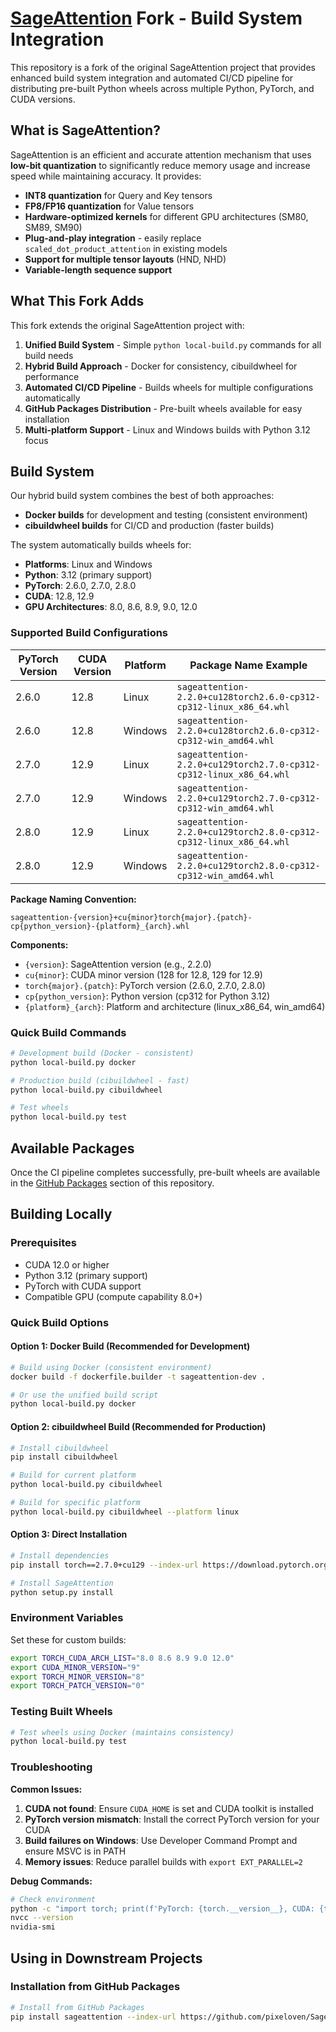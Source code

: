 # [SageAttention](https://github.com/thu-ml/SageAttention) Fork - Build System Integration

This repository is a fork of the original SageAttention project that provides enhanced build system integration and automated CI/CD pipeline for distributing pre-built Python wheels across multiple Python, PyTorch, and CUDA versions.

## What is SageAttention?

SageAttention is an efficient and accurate attention mechanism that uses **low-bit quantization** to significantly reduce memory usage and increase speed while maintaining accuracy. It provides:

- **INT8 quantization** for Query and Key tensors
- **FP8/FP16 quantization** for Value tensors  
- **Hardware-optimized kernels** for different GPU architectures (SM80, SM89, SM90)
- **Plug-and-play integration** - easily replace `scaled_dot_product_attention` in existing models
- **Support for multiple tensor layouts** (HND, NHD)
- **Variable-length sequence support**

## What This Fork Adds

This fork extends the original SageAttention project with:

1. **Unified Build System** - Simple `python local-build.py` commands for all build needs
2. **Hybrid Build Approach** - Docker for consistency, cibuildwheel for performance
3. **Automated CI/CD Pipeline** - Builds wheels for multiple configurations automatically
4. **GitHub Packages Distribution** - Pre-built wheels available for easy installation
5. **Multi-platform Support** - Linux and Windows builds with Python 3.12 focus

## Build System

Our hybrid build system combines the best of both approaches:

- **Docker builds** for development and testing (consistent environment)
- **cibuildwheel builds** for CI/CD and production (faster builds)

The system automatically builds wheels for:
- **Platforms**: Linux and Windows
- **Python**: 3.12 (primary support)
- **PyTorch**: 2.6.0, 2.7.0, 2.8.0
- **CUDA**: 12.8, 12.9
- **GPU Architectures**: 8.0, 8.6, 8.9, 9.0, 12.0

### Supported Build Configurations

| PyTorch Version | CUDA Version | Platform | Package Name Example |
|----------------|--------------|----------|---------------------|
| 2.6.0 | 12.8 | Linux | `sageattention-2.2.0+cu128torch2.6.0-cp312-cp312-linux_x86_64.whl` |
| 2.6.0 | 12.8 | Windows | `sageattention-2.2.0+cu128torch2.6.0-cp312-cp312-win_amd64.whl` |
| 2.7.0 | 12.9 | Linux | `sageattention-2.2.0+cu129torch2.7.0-cp312-cp312-linux_x86_64.whl` |
| 2.7.0 | 12.9 | Windows | `sageattention-2.2.0+cu129torch2.7.0-cp312-cp312-win_amd64.whl` |
| 2.8.0 | 12.9 | Linux | `sageattention-2.2.0+cu129torch2.8.0-cp312-cp312-linux_x86_64.whl` |
| 2.8.0 | 12.9 | Windows | `sageattention-2.2.0+cu129torch2.8.0-cp312-cp312-win_amd64.whl` |

**Package Naming Convention:**
```
sageattention-{version}+cu{minor}torch{major}.{patch}-cp{python_version}-{platform}_{arch}.whl
```

**Components:**
- `{version}`: SageAttention version (e.g., 2.2.0)
- `cu{minor}`: CUDA minor version (128 for 12.8, 129 for 12.9)
- `torch{major}.{patch}`: PyTorch version (2.6.0, 2.7.0, 2.8.0)
- `cp{python_version}`: Python version (cp312 for Python 3.12)
- `{platform}_{arch}`: Platform and architecture (linux_x86_64, win_amd64)

### Quick Build Commands

```bash
# Development build (Docker - consistent)
python local-build.py docker

# Production build (cibuildwheel - fast)
python local-build.py cibuildwheel

# Test wheels
python local-build.py test
```

## Available Packages

Once the CI pipeline completes successfully, pre-built wheels are available in the [GitHub Packages](https://github.com/pixeloven/SageAttention/packages) section of this repository.

## Building Locally

### Prerequisites

- CUDA 12.0 or higher
- Python 3.12 (primary support)
- PyTorch with CUDA support
- Compatible GPU (compute capability 8.0+)

### Quick Build Options

#### Option 1: Docker Build (Recommended for Development)
```bash
# Build using Docker (consistent environment)
docker build -f dockerfile.builder -t sageattention-dev .

# Or use the unified build script
python local-build.py docker
```

#### Option 2: cibuildwheel Build (Recommended for Production)
```bash
# Install cibuildwheel
pip install cibuildwheel

# Build for current platform
python local-build.py cibuildwheel

# Build for specific platform
python local-build.py cibuildwheel --platform linux
```

#### Option 3: Direct Installation
```bash
# Install dependencies
pip install torch==2.7.0+cu129 --index-url https://download.pytorch.org/whl/cu129

# Install SageAttention
python setup.py install
```

### Environment Variables

Set these for custom builds:
```bash
export TORCH_CUDA_ARCH_LIST="8.0 8.6 8.9 9.0 12.0"
export CUDA_MINOR_VERSION="9"
export TORCH_MINOR_VERSION="8"
export TORCH_PATCH_VERSION="0"
```

### Testing Built Wheels

```bash
# Test wheels using Docker (maintains consistency)
python local-build.py test
```

### Troubleshooting

**Common Issues:**

1. **CUDA not found**: Ensure `CUDA_HOME` is set and CUDA toolkit is installed
2. **PyTorch version mismatch**: Install the correct PyTorch version for your CUDA
3. **Build failures on Windows**: Use Developer Command Prompt and ensure MSVC is in PATH
4. **Memory issues**: Reduce parallel builds with `export EXT_PARALLEL=2`

**Debug Commands:**
```bash
# Check environment
python -c "import torch; print(f'PyTorch: {torch.__version__}, CUDA: {torch.version.cuda}')"
nvcc --version
nvidia-smi
```

## Using in Downstream Projects

### Installation from GitHub Packages

```bash
# Install from GitHub Packages
pip install sageattention --index-url https://github.com/pixeloven/SageAttention/packages/pypi/simple/
```
